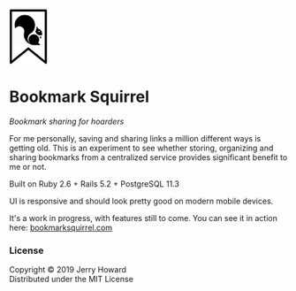 ![Bookmark Squirrel logo](https://github.com/jerhow/bookmark-squirrel/blob/master/app/assets/images/bs-logo-01.png "Bookmark Squirrel")

# Bookmark Squirrel
*Bookmark sharing for hoarders*

For me personally, saving and sharing links a million different ways is getting old. This is an experiment to see whether storing, organizing and sharing bookmarks from a centralized service provides significant benefit to me or not.

Built on Ruby 2.6 + Rails 5.2 + PostgreSQL 11.3

UI is responsive and should look pretty good on modern mobile devices.

It's a work in progress, with features still to come. You can see it in action here: [bookmarksquirrel.com](https://bookmarksquirrel.com)

### License
Copyright © 2019 Jerry Howard<br/>
Distributed under the MIT License
